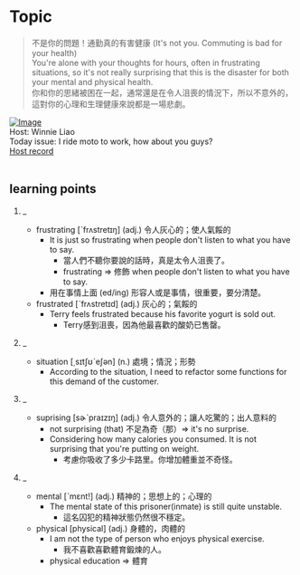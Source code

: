 # Topic

> 不是你的問題！通勤真的有害健康 (It's not you. Commuting is bad for your health) <br>
> You're alone with your thoughts for hours, often in frustrating situations, so it's not really surprising that this is the disaster for both your mental and physical health. <br>
> 你和你的思緒被困在一起，通常還是在令人沮喪的情況下，所以不意外的，這對你的心理和生理健康來說都是一場悲劇。 <br>

[![Image](https://cdn.voicetube.com/assets/thumbnails/kfPNxNIDHrA.jpg)](https://www.youtube.com/embed/kfPNxNIDHrA?rel=0&showinfo=0&cc_load_policy=0&controls=1&autoplay=1&iv_load_policy=3&playsinline=1&wmode=transparent&start=135&end=145&enablejsapi=1&origin=https://tw.voicetube.com&widgetid=1)<br>
Host: Winnie Liao
<br>Today issue: I ride moto to work, how about you guys?
<br>
[Host record](https://cdn.voicetube.com/tmp/everyday_records/callmeboss901/2455.mp3)
<br><br>
## learning points
1. _
	* frustrating [ˋfrʌstretɪŋ] (adj.) 令人灰心的；使人氣餒的
		- It is just so frustrating when people don't listen to what you have to say.
			+ 當人們不聽你要說的話時，真是太令人沮喪了。
			+ frustrating  => 修飾 when people don't listen to what you have to say.
		- 用在事情上面 (ed/ing) 形容人或是事情，很重要，要分清楚。
	* frustrated [ˋfrʌstretɪd] (adj.) 灰心的；氣餒的
		- Terry feels frustrated because his favorite yogurt is sold out.
			+ Terry感到沮喪，因為他最喜歡的酸奶已售罄。
2. _
	* situation [͵sɪtʃʊˋeʃən] (n.) 處境；情況；形勢
		- According to the situation, I need to refactor some functions for this demand of the customer.

3. _
	* suprising [sɚˋpraɪzɪŋ] (adj.) 令人意外的；讓人吃驚的；出人意料的
		- not surprising (that) 不足為奇（那）=> it's no surprise.
		- Considering how many calories you consumed. It is not surprising that you're putting on weight.
			+ 考慮你吸收了多少卡路里。你增加體重並不奇怪。

4. _
	* mental [ˋmɛnt!] (adj.) 精神的；思想上的；心理的
		- The mental state of this prisoner(inmate) is still quite unstable.
			+ 這名囚犯的精神狀態仍然很不穩定。
	* physical [physical] (adj.) 身體的，肉體的
		- I am not the type of person who enjoys physical exercise.
			+ 我不喜歡喜歡體育鍛煉的人。
		- physical education => 體育
